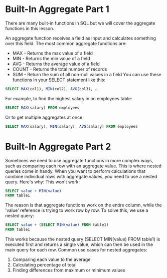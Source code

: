# Built-In Aggregate Part 1


There are many built-in functions in SQL but we will cover the aggregate functions in this lesson.

An aggregate function receives a field as input and calculates something over this field. The most common aggregate functions are:

- MAX - Returns the max value of a field
- MIN - Returns the min value of a field
- AVG - Returns the average value of a field
- COUNT - Returns the total number of records
- SUM - Return the sum of all non-null values in a field
You can use these functions in your SELECT statement like this:
```sql
SELECT MAX(col1), MIN(col2), AVG(col3), …
```
For example, to find the highest salary in an employees table:
```sql
SELECT MAX(salary) FROM employees
```
Or to get multiple aggregates at once:
```sql
SELECT MAX(salary), MIN(salary), AVG(salary) FROM employees
```

# Built-In Aggregate Part 2


Sometimes we need to use aggregate functions in more complex ways, such as comparing each row with an aggregate value. This is where nested queries come in handy.
When you want to perform calculations that combine individual rows with aggregate values, you need to use a nested query. Here's why:
This won't work:
```sql
SELECT value + MIN(value)
FROM table1
```
The reason is that aggregate functions work on the entire column, while the 'value' reference is trying to work row by row. To solve this, we use a nested query:
```sql
SELECT value + (SELECT MIN(value) FROM table1)
FROM table1
```
This works because the nested query (SELECT MIN(value) FROM table1) is executed first and returns a single value, which can then be used in the main query for each row.
Common use cases for nested aggregates:
1. Comparing each value to the average
2. Calculating percentage of total
3. Finding differences from maximum or minimum values
